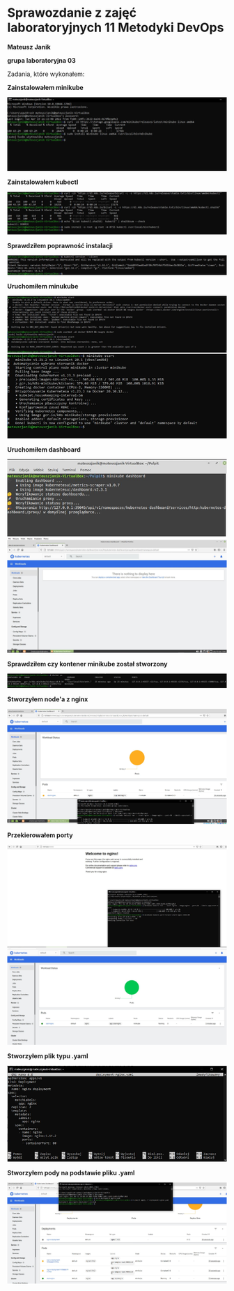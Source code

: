 <h1>Sprawozdanie z zajęć laboratoryjnych 11 Metodyki DevOps</h1>
<strong>Mateusz Janik</strong>

<strong>grupa laboratoryjna 03</strong>

Zadania, które wykonałem:

<strong>
Zainstalowałem minikube
</strong>

![Image](s1.JPG " ")

<strong>
Zainstalowałem kubectl
</strong>

![Image](s2.JPG " ")

<strong>
Sprawdziłem poprawność instalacji

![Image](s3.JPG " ")

Uruchomiłem minukube

![Image](s4.JPG " ")
![Image](s5.JPG " ")

Uruchomiłem dashboard

![Image](s6.JPG " ")
![Image](s7.JPG " ")

Sprawdziłem czy kontener minikube został stworzony

![Image](s8.JPG " ")

Stworzyłem node'a z nginx

![Image](s9.JPG " ")

Przekierowałem porty

![Image](s10.JPG " ")
![Image](s11.JPG " ")

Stworzyłem plik typu .yaml

![Image](s12.JPG " ")

Stworzyłem pody na podstawie pliku .yaml

![Image](s13.JPG " ")